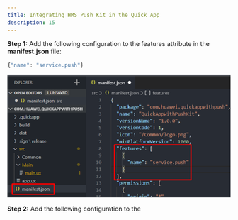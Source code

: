```yaml
---
title: Integrating HMS Push Kit in the Quick App
description: 15
---
```


**Step 1:** Add the following configuration to the features attribute in the **manifest.json** file:

```javascript
{"name": "service.push"}
```

![image-20201223155521269](../assets/integrate1.png)



**Step 2:** Add the following configuration to the <script> on the page where the API will be called. You must add this to be able to use push functions on the page.

```javascript
import push from '@service.push'
```

![image-20201223155648853](../assets/integrate2.png)

**Step 3:** To send push notifications, you must have a token. In order to receive tokens, you must add the subscribe function to your application:

```javascript
push.subscribe({
    success: function(data) {
        console.log("push.subscribe succeeded, result data=" + JSON.stringify(data));
    },
    fail: function(data, code) {
        console.log("push.subscribe failed, result data=" + JSON.stringify(data) + ", code=" + code);
    },
    complete: function() {
        console.log("push.subscribe completed");
    }
});
```

![image-20201223155737154](../assets/integrate3.png)


